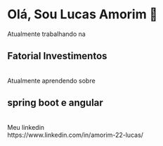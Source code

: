 # Olá, Sou Lucas Amorim 👋

<div>
  Atualmente trabalhando na</br>
  <h2>Fatorial Investimentos</h2>
</div>
</br>
<div>
  Atualmente aprendendo sobre</br>
  <h2>spring boot e angular</h2>
</div>
</br>
<div>
  Meu linkedin</br>
  https://www.linkedin.com/in/amorim-22-lucas/
</div>

<!--
**Amorim-cyber/Amorim-cyber** is a ✨ _special_ ✨ repository because its `README.md` (this file) appears on your GitHub profile.

Here are some ideas to get you started:

- 🔭 I’m currently working on ...
- 🌱 I’m currently learning ...
- 👯 I’m looking to collaborate on ...
- 🤔 I’m looking for help with ...
- 💬 Ask me about ...
- 📫 How to reach me: ...
- 😄 Pronouns: ...
- ⚡ Fun fact: ...
-->
